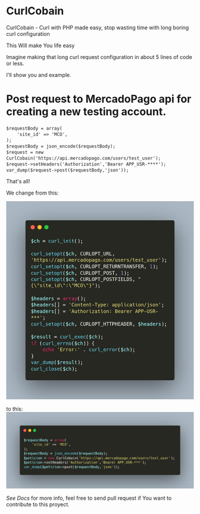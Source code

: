 # CurlCobain
CurlCobain - Curl with PHP made easy, stop wasting time with long boring curl configuration

This Will make You life easy 

Imagine making that long curl request configuration in about 5 lines of code or less.

I'll show you and example.

# Post request to MercadoPago api for creating a new testing account.

```
$requestBody = array(
    'site_id' => 'MCO',
);
$requestBody = json_encode($requestBody);
$request = new CurlCobain('https://api.mercadopago.com/users/test_user');
$request->setHeaders('Authorization','Bearer APP_USR-****');
var_dump($request->post($requestBody,'json'));
```

That's all!

We change from this:

![alt](www/images/before.jpeg)

to this:
![alt](www/images/after.jpeg)

*See Docs* for more info, feel free to send pull request if You want to contribute to this proyect.
